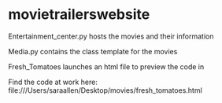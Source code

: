 # movietrailerswebsite
Entertainment_center.py hosts the movies and their information


Media.py contains the class template for the movies


Fresh_Tomatoes launches an html file to preview the code in

Find the code at work here: file:///Users/saraallen/Desktop/movies/fresh_tomatoes.html
